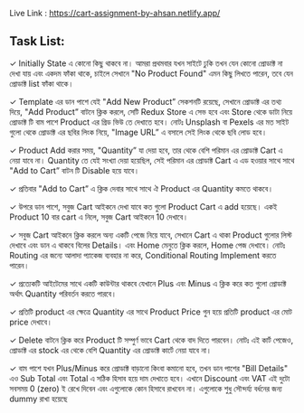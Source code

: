 Live Link : https://cart-assignment-by-ahsan.netlify.app/

## Task List:

✓ Initially State এ কোনো কিছু থাকবে না। আমরা প্রথমবার যখন সাইটে ঢুকি তখন যেন কোনো প্রোডাক্ট না দেখা যায় এবং একদম ফাঁকা থাকে, চাইলে সেখানে "No Product Found" এমন কিছু লিখতে পারেন, তবে যেন প্রোডাক্ট list ফাঁকা থাকে।

✓ Template এর ডান পাশে যেই "Add New Product” সেকশনটি রয়েছে, সেখানে প্রোডাক্ট এর তথ্য দিয়ে, "Add Product” বাটনে ক্লিক করলে, সেটি Redux Store এ সেভ হবে এবং Store থেকে ডাটা নিয়ে প্রোডাক্ট টি বাম পাশে Product এর গ্রিড ভিউ তে দেখাতে হবে।
নোটঃ Unsplash বা Pexels এর মত সাইট গুলো থেকে প্রোডাক্ট এর ছবির লিংক নিয়ে, "Image URL” এ বসালে সেই লিংক থেকে ছবি লোড হবে।

✓ Product Add করার সময়, "Quantity” যা দেয়া হবে, তার থেকে বেশি পরিমান এর প্রোডাক্ট Cart এ নেয়া যাবে না। Quantity তে যেই সংখ্যা দেয়া হয়েছিল, সেই পরিমান এর প্রোডাক্ট Cart এ এড হওয়ার সাথে সাথে "Add to Cart” বাটন টি Disable হয়ে যাবে।

✓ প্রতিবার "Add to Cart” এ ক্লিক দেবার সাথে সাথে ঐ Product এর Quantity কমতে থাকবে।

✓ উপরে ডান পাশে, সবুজ Cart আইকনে দেখা যাবে কত গুলো Product Cart এ add হয়েছে। একই Product 10 বার cart এ নিলে, সবুজ Cart আইকনে 10 দেখাবে।

✓ সবুজ Cart আইকনে ক্লিক করলে অন্য একটি পেজে নিয়ে যাবে, সেখানে Cart এ থাকা Product গুলোর লিস্ট দেখাবে এবং ডান এ থাকবে বিলের Details। এবং Home মেনুতে ক্লিক করলে, Home পেজ দেখাবে।
নোটঃ Routing এর জন্যে আলাদা প্যাকেজ ব্যবহার না করে, Conditional Routing Implement করতে পারেন।

✓ প্রত্যেকটি আইটেমের সাথে একটি কাউন্টার থাকবে যেখানে Plus এবং Minus এ ক্লিক করে কত গুলো প্রোডাক্ট অর্থাৎ Quantity পরিবর্তন করতে পারবে।

✓ প্রতিটি product এর ক্ষেত্রে Quantity এর সাথে Product Price গুন হয়ে প্রতিটি product এর মোট price দেখাবে।

✓ Delete বাটনে ক্লিক করে Product টি সম্পুর্ণ ভাবে Cart থেকে বাদ দিতে পারবেন।
নোটঃ এই কার্ট পেজেও, প্রোডাক্ট এর stock এর থেকে বেশি Quantity এর প্রোডাক্ট কার্টে নেয়া যাবে না।

✓ বাম পাশে যখন Plus/Minus করে প্রোডাক্ট বাড়ানো কিংবা কমানো হবে, তখন ডান পাশের "Bill Details" এও Sub Total এবং Total এ সঠিক হিসাব হয়ে দাম দেখাতে হবে। এখানে Discount এবং VAT এই দুটো সবসময় 0 (zero) ই রেখে দিবেন এবং এগুলোকে কোন হিসাবে রাখবেন না। এগুলোকে শুধু সৌন্দর্য্য বর্ধনের জন্য dummy রাখা হয়েছে
